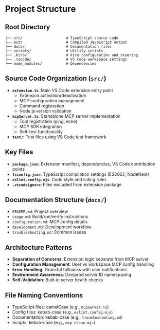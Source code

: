 # Project Structure

## Root Directory
```
├── src/                    # TypeScript source code
├── out/                    # Compiled JavaScript output
├── docs/                   # Documentation files
├── scripts/                # Utility scripts
├── .kiro/                  # Kiro configuration and steering
├── .vscode/                # VS Code workspace settings
└── node_modules/           # Dependencies
```

## Source Code Organization (`src/`)
- **`extension.ts`**: Main VS Code extension entry point
  - Extension activation/deactivation
  - MCP configuration management
  - Command registration
  - Node.js version validation
- **`mcpServer.ts`**: Standalone MCP server implementation
  - Tool registration (ping, echo)
  - MCP SDK integration
  - Self-test functionality
- **`test/`**: Test files using VS Code test framework

## Key Files
- **`package.json`**: Extension manifest, dependencies, VS Code contribution points
- **`tsconfig.json`**: TypeScript compilation settings (ES2022, NodeNext)
- **`eslint.config.mjs`**: Code style and linting rules
- **`.vscodeignore`**: Files excluded from extension package

## Documentation Structure (`docs/`)
- `README.md`: Project overview
- `usage.md`: Build/run/verify instructions
- `configuration.md`: MCP config details
- `development.md`: Development workflow
- `troubleshooting.md`: Common issues

## Architecture Patterns
- **Separation of Concerns**: Extension logic separate from MCP server
- **Configuration Management**: User vs workspace MCP config handling
- **Error Handling**: Graceful fallbacks with user notifications
- **Environment Awareness**: Dev/prod server ID namespacing
- **Self-Validation**: Built-in server health checks

## File Naming Conventions
- TypeScript files: camelCase (e.g., `mcpServer.ts`)
- Config files: kebab-case (e.g., `eslint.config.mjs`)
- Documentation: kebab-case (e.g., `troubleshooting.md`)
- Scripts: kebab-case (e.g., `mcp-clean.mjs`)